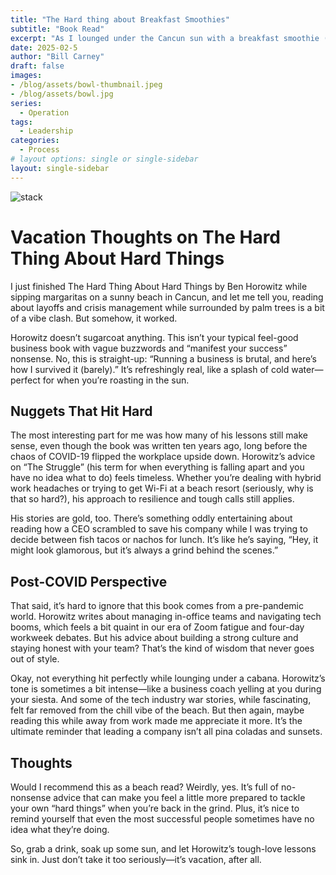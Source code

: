```yaml
---
title: "The Hard thing about Breakfast Smoothies"
subtitle: "Book Read"
excerpt: "As I lounged under the Cancun sun with a breakfast smoothie (pina colada) in hand, Ben Horowitz’s words hit me like an unexpected wave: “There are no silver bullets for this, only a lot of lead bullets.” It was an oddly grounding moment—reading about the brutal realities of running a company while surrounded by palm trees and endless turquoise water. His stories of sleepless nights, impossible decisions, and gut-wrenching honesty stood in stark contrast to my lazy beach vibe, but that’s what made them stick. Even from a pre-pandemic world, his lessons on resilience and facing “The Struggle” head-on felt timeless, like the kind of advice you could apply anywhere—even when deciding between tacos or ceviche for dinner."
date: 2025-02-5
author: "Bill Carney"
draft: false
images:
- /blog/assets/bowl-thumbnail.jpeg
- /blog/assets/bowl.jpg
series:
  - Operation
tags:
  - Leadership
categories:
  - Process
# layout options: single or single-sidebar
layout: single-sidebar
---
```


![stack](/blog/assets/bowl.jpg)

# Vacation Thoughts on The Hard Thing About Hard Things

I just finished The Hard Thing About Hard Things by Ben Horowitz while sipping margaritas on a sunny beach in Cancun, and let me tell you, reading about layoffs and crisis management while surrounded by palm trees is a bit of a vibe clash. But somehow, it worked.

Horowitz doesn’t sugarcoat anything. This isn’t your typical feel-good business book with vague buzzwords and “manifest your success” nonsense. No, this is straight-up: “Running a business is brutal, and here’s how I survived it (barely).” It’s refreshingly real, like a splash of cold water—perfect for when you’re roasting in the sun.

## Nuggets That Hit Hard

The most interesting part for me was how many of his lessons still make sense, even though the book was written ten years ago, long before the chaos of COVID-19 flipped the workplace upside down. Horowitz’s advice on “The Struggle” (his term for when everything is falling apart and you have no idea what to do) feels timeless. Whether you’re dealing with hybrid work headaches or trying to get Wi-Fi at a beach resort (seriously, why is that so hard?), his approach to resilience and tough calls still applies.

His stories are gold, too. There’s something oddly entertaining about reading how a CEO scrambled to save his company while I was trying to decide between fish tacos or nachos for lunch. It’s like he’s saying, “Hey, it might look glamorous, but it’s always a grind behind the scenes.”

## Post-COVID Perspective

That said, it’s hard to ignore that this book comes from a pre-pandemic world. Horowitz writes about managing in-office teams and navigating tech booms, which feels a bit quaint in our era of Zoom fatigue and four-day workweek debates. But his advice about building a strong culture and staying honest with your team? That’s the kind of wisdom that never goes out of style.

Okay, not everything hit perfectly while lounging under a cabana. Horowitz’s tone is sometimes a bit intense—like a business coach yelling at you during your siesta. And some of the tech industry war stories, while fascinating, felt far removed from the chill vibe of the beach. But then again, maybe reading this while away from work made me appreciate it more. It’s the ultimate reminder that leading a company isn’t all pina coladas and sunsets.

## Thoughts

Would I recommend this as a beach read? Weirdly, yes. It’s full of no-nonsense advice that can make you feel a little more prepared to tackle your own “hard things” when you’re back in the grind. Plus, it’s nice to remind yourself that even the most successful people sometimes have no idea what they’re doing.

So, grab a drink, soak up some sun, and let Horowitz’s tough-love lessons sink in. Just don’t take it too seriously—it’s vacation, after all.